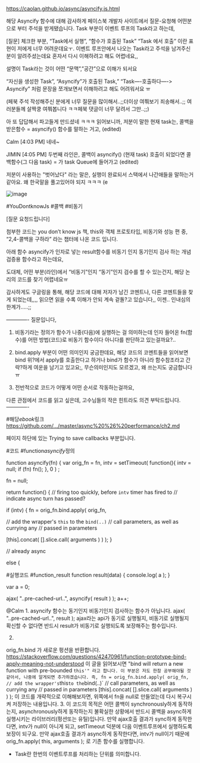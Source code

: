 https://caolan.github.io/async/asyncify.js.html

해당 Asyncify 함수에 대해
감사하게 페이스북 개발자 사이트에서 질문-요청해 어떤분으로 부터 주석을 받게됐습니다.
Task 부분이 이벤트 루프의 Task라고 하는데,

[질문]
체크한 부분,
“Task에서 실행”, “함수가 호출된 Task” “Task 에서 호출” 이란 표현이
저에게 너무 어려운데요ㅜ.
이벤트 루프안에서 나오는 Task라고 주석을 남겨주신 분이 알려주셨는데요
혼자서 다시 이해하려고 해도 어렵네요,,

설명이 Task라는 것이 어떤 “문맥”,”공간”으로 이해가 되서요

“자신을 생성한 Task”,
“Asyncify”가 호출된 Task,”
“Task—-호출하다—-> Asyncify” 처럼 문장을 쪼개보면서
이해하려고 해도 어려워서요 ㅠ

(페북 주석 작성해주신 분에게 너무 질문을 많이해서..;;더이상 여쭤보기 죄송해서..;; 여러분들께 살짝쿵 여쭤봅니다 ㅋㅋ페북 댓글이 너무 달려서 그만..;;)

아 또 답답해서 파고들게 만드셨네 ㅋㅋㅋ
읽어보니까, 저분이 말한 현재 task는, 콜백을 받은함수 = asyncify() 함수를 말하는 거고, (edited)

Calm [4:03 PM]
네네~

JIMIN [4:05 PM]
두번째 라인은, 콜백이 asyncify() (현재 task) 호출이 되었다면 콜백함수(그 다음 task) = 가 task Queue에 들어가고 (edited)

저분이 사용하는 "벗어났다" 라는 말은, 실행이 완료되서 스택에서 나간애들을 말하는거같아요. 왜 한국말을 풀고있어야 되지 ㅋㅋㅋ (e

![image](https://user-images.githubusercontent.com/4640346/52933818-df3e6f80-3397-11e9-84a6-0fdd62a6063e.png)

#YouDontknowJs #콜백 #비동기

[질문 요청드립니다]

첨부한 코드는 you don’t know js 책, this와 객체 프로토타입, 비동기와 성능 편 중,
“2,4-콜백을 구하라” 라는 챕터에 나온 코드 입니다.

아래 함수 asyncify가 인자로 넣는 result함수를
비동기 인지 동기인지 검사 하는 개념 검증용 함수라고 하는데요,

도대체,
어떤 부분(라인)에서 “비동기”인지 “동기”인지 검수를 할 수 있는건지,
해당 논리의 코드를 찾기 어렵네요ㅠ

감사하게도 구글링을 통해, 해당 코드에 대해 저자가 남긴 코멘트나,
다른 코멘트들을 찾게 되었는데,,,,
읽으면 읽을 수록 이해가 안되 계속 겉돌?고 있습니다,,
이젠.. 인내심의 한계가.....;;

————-
질문입니다,

1. 비동기라는 정의가 함수가 나중(다음)에 실행하는 걸 의미하는데
   인자 들어온 fn(함수)를
   어떤 방법(코드)로
   비동기 함수이다 아니다를 판단하고 있는걸까요?..

2. bind.apply 부분이 어떤 의미인지 궁금한데요,
   해당 코드의 코멘트들을 읽어보면
   bind 위?에서 apply를 호출한다고 하거나
   bind가 함수가 아니라 함수참조라고 간략?하게 여운을 남기고 있고요;,
   무슨의미인지도 모르겠고, 왜 쓰는지도 궁금합니다 ㅠ

3. 전반적으로 코드가 어떻게 어떤 순서로 작동하는걸까요,

다른 관점에서 코드를 읽고 싶은데,
고수님들의
작은 힌트라도 의견 부탁드립니다.
————-

#해당*ebook*링크
https://github.com/…/master/async%20%26%20performance/ch2.md

페이지 하단에 있는
Trying to save callbacks 부분입니다.

#코드
#function*asyncify*정의

function asyncify(fn) {
var orig_fn = fn,
intv = setTimeout( function(){
intv = null;
if (fn) fn();
}, 0 )
;

fn = null;

return function() {
// firing too quickly, before `intv` timer has fired to
// indicate async turn has passed?

if (intv) {
fn = orig_fn.bind.apply(
orig_fn,

// add the wrapper's `this` to the `bind(..)`
// call parameters, as well as currying any
// passed in parameters

[this].concat( [].slice.call( arguments ) )
);
}

// already async

else {

#실행코드 #function_result
function result(data) {
console.log( a );
}

var a = 0;

ajax( "..pre-cached-url..", asyncify( result ) );
a++;

@Calm 1.
asyncify 함수는 동기인지 비동기인지 검사하는 함수가 아닙니다.
ajax( "..pre-cached-url..", result );
ajax라는 api가 동기로 실행될지, 비동기로 실행될지 확신할 수 없다면
반드시 result가 비동기로 실행되도록 보장해주는 함수입니다.

2.

orig_fn.bind 가 새로운 펑션을 반환합니다.
https://stackoverflow.com/questions/42470961/function-prototype-bind-apply-meaning-not-understood
이 글을 읽어보시면
"bind will return a new function with pre-bounded `this'" 라고 합니다. 이 부분은 저도 한참 공부해야될 것 같아서, 나중에 알게되면 추가하겠습니다. 즉, fn = orig_fn.bind.apply( orig_fn, // add the wrapper's`this`to the`bind(..)`
// call parameters, as well as currying any
// passed in parameters
[this].concat( [].slice.call( arguments ) )
);
이 코드를 개략적으로 이해해보자면, 위쪽에서 fn을 null로 만들었는데 다시 복구시켜 저장하는 내용입니다. 3.
이 코드의 목적은 어떤 콜백이 synchronously하게 동작하는지, asynchronously하게 동작하는지 불확실한 상황에서 반드시 콜백을 async하게 실행시키는 라이브러리(펑션또는 유틸)입니다.
만약 ajax호출 결과가 sync하게 동작한다면,
intv가 null이 아니게 되고, setTimeout 덕분에 다음 이벤트루프에서 실행하도록 보장이 되구요.
만약 ajax호출 결과가 async하게 동작한다면,
intv가 null이기 때문에 orig_fn.apply( this, arguments ); 로 기존 함수를 실행합니다.

- Task란 한번의 이벤트루프를 처리하는 단위를 의미합니다.
